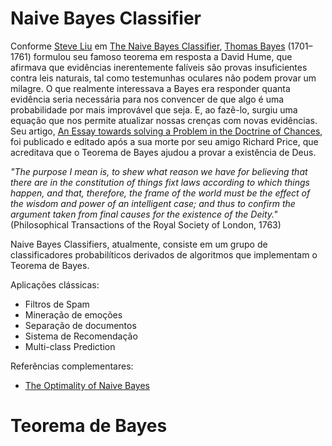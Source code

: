 # Naive Bayes Classifier
Conforme [Steve Liu](https://towardsdatascience.com/@stevhliu) em [The Naive Bayes Classifier](https://towardsdatascience.com/the-naive-bayes-classifier-caaf5b01635e), [Thomas Bayes](https://en.wikipedia.org/wiki/Thomas_Bayes) (1701–1761) formulou seu famoso teorema em resposta a David Hume, que afirmava que evidências inerentemente falíveis são provas insuficientes contra leis naturais, tal como testemunhas oculares não podem provar um milagre. O que realmente interessava a Bayes era responder quanta evidência seria necessária para nos convencer de que algo é uma probabilidade por mais improvável que seja. E, ao fazê-lo, surgiu uma equação que nos permite atualizar nossas crenças com novas evidências. Seu artigo, [An Essay towards solving a Problem in the Doctrine of Chances](https://en.wikipedia.org/wiki/An_Essay_towards_solving_a_Problem_in_the_Doctrine_of_Chances), foi publicado e editado após a sua morte por seu amigo Richard Price, que acreditava que o Teorema de Bayes ajudou a provar a existência de Deus. 

*"The purpose I mean is, to shew what reason we have for believing that there are in the constitution of things fixt laws according to which things happen, and that, therefore, the frame of the world must be the effect of the wisdom and power of an intelligent case; and thus to confirm the argument taken from final causes for the existence of the Deity."*(Philosophical Transactions of the Royal Society of London, 1763)

Naive Bayes Classifiers, atualmente, consiste em um grupo de classificadores probabilíticos derivados de algoritmos que implementam o Teorema de Bayes.  

Aplicações clássicas:
- Filtros de Spam
- Mineração de emoções
- Separação de documentos
- Sistema de Recomendação
- Multi-class Prediction

Referências complementares:
- [The Optimality of Naive Bayes](http://www.cs.unb.ca/~hzhang/publications/FLAIRS04ZhangH.pdf)

# Teorema de Bayes
